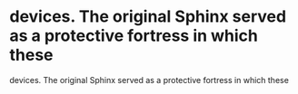 # devices. The original Sphinx served as a protective fortress in which these

devices. The original Sphinx served as a protective fortress in which these
